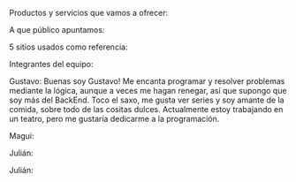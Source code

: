 Productos y servicios que vamos a ofrecer:


A que público apuntamos:


5 sitios usados como referencia:


Integrantes del equipo:

Gustavo: Buenas soy Gustavo! 
Me encanta programar y resolver problemas mediante la lógica, aunque a veces me hagan renegar, así que supongo que soy más del BackEnd.
    Toco el saxo, me gusta ver series y soy amante de la comida, sobre todo de las cositas dulces. 
Actualmente estoy trabajando en un teatro, pero me gustaría dedicarme a la programación.
    



Magui:

Julián:

Julián: